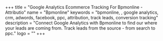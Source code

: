 +++
title = "Google Analytics Ecommerce Tracking For Bpmonline - Attributio"
name = "Bpmonline"
keywords = "bpmonline, , google analytics, crm, adwords, facebook, ppc, attribution, track leads, conversion tracking"
description = "Connect Google Analytics with Bpmonline to find our where your leads are coming from. Track leads from the source - from search to ppc."
logo = ""
+++

